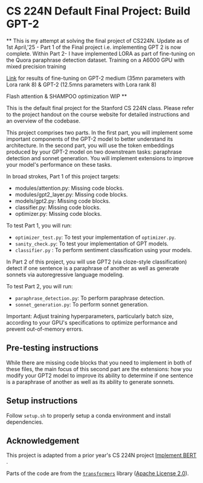 # CS 224N Default Final Project: Build GPT-2

** This is my attempt at solving the final project of CS224N. Update as of 1st April,'25 - Part 1 of the Final project i.e. implementing GPT 2 is now complete.
Within Part 2- I have implemented LORA as part of fine-tuning on the Quora paraphrase detection dataset. Training on a A6000 GPU with mixed precision training  
 
[Link](https://wandb.ai/shubham13596-self/cs224n-paraphrase-detection?nw=nwusershubham13596) for results of fine-tuning on GPT-2 medium (35mn parameters with Lora rank 8) & GPT-2 (12.5mns parameters with Lora rank 8) 

Flash attention & SHAMPOO optimization WIP
**

This is the default final project for the Stanford CS 224N class. Please refer to the project handout on the course
website for detailed instructions and an overview of the codebase.

This project comprises two parts. In the first part, you will implement some important components of the GPT-2 model to
better understand its architecture.
In the second part, you will use the token embeddings produced by your GPT-2 model on two downstream tasks: paraphrase
detection and sonnet generation. You will implement extensions to improve your model's performance on these tasks.

In broad strokes, Part 1 of this project targets:

* modules/attention.py: Missing code blocks.
* modules/gpt2_layer.py: Missing code blocks.
* models/gpt2.py: Missing code blocks.
* classifier.py: Missing code blocks.
* optimizer.py: Missing code blocks.

To test Part 1, you will run:

* `optimizer_test.py`: To test your implementation of `optimizer.py`.
* `sanity_check.py`: To test your implementation of GPT models.
* `classifier.py` : To perform sentiment classification using your models.

In Part 2 of this project, you will use GPT2 (via cloze-style classification) detect if one sentence is a paraphrase of 
another as well as generate sonnets via autoregressive language modeling.  

To test Part 2, you will run:

* `paraphrase_detection.py`: To perform paraphrase detection. 
* `sonnet_generation.py`: To perform sonnet generation.

Important: Adjust training hyperparameters, particularly batch size, according to your GPU's specifications to optimize performance and prevent out-of-memory errors.

## Pre-testing instructions

While there are missing code blocks that you need to implement in both of these files, the main focus of this second 
part are the extensions: how you modify your GPT2 model to improve its ability to determine if one sentence is a 
paraphrase of another as well as its ability to generate sonnets. 

## Setup instructions

Follow `setup.sh` to properly setup a conda environment and install dependencies.

## Acknowledgement

This project is adapted from a prior year's CS 224N
project [Implement BERT](https://web.stanford.edu/class/archive/cs/cs224n/cs224n.1246/project/default-final-project-handout-minbert-spr2024-updated.pdf)
.

Parts of the code are from the [`transformers`](https://github.com/huggingface/transformers)
library ([Apache License 2.0](./LICENSE)).

